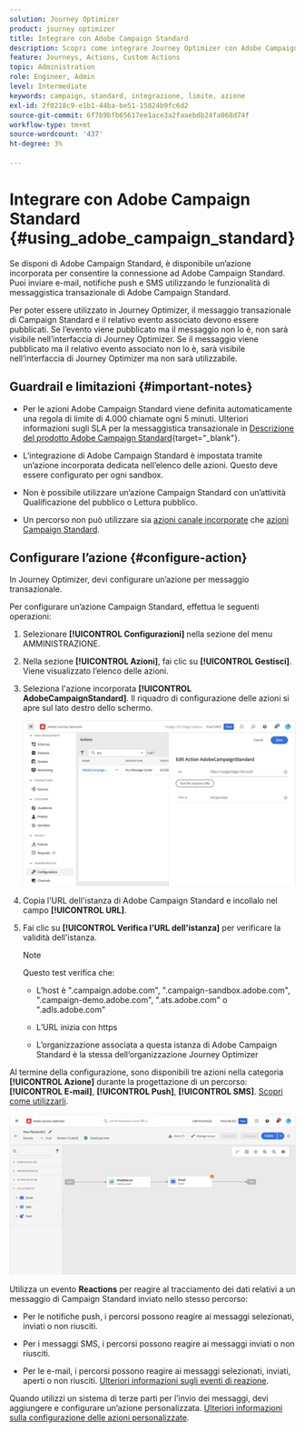 ```yaml
---
solution: Journey Optimizer
product: journey optimizer
title: Integrare con Adobe Campaign Standard
description: Scopri come integrare Journey Optimizer con Adobe Campaign Standard
feature: Journeys, Actions, Custom Actions
topic: Administration
role: Engineer, Admin
level: Intermediate
keywords: campaign, standard, integrazione, limite, azione
exl-id: 2f0218c9-e1b1-44ba-be51-15824b9fc6d2
source-git-commit: 6f7b9bfb65617ee1ace3a2faaebdb24fa068d74f
workflow-type: tm+mt
source-wordcount: '437'
ht-degree: 3%

---
```


# Integrare con Adobe Campaign Standard {#using_adobe_campaign_standard}

Se disponi di Adobe Campaign Standard, è disponibile un’azione incorporata per consentire la connessione ad Adobe Campaign Standard. Puoi inviare e-mail, notifiche push e SMS utilizzando le funzionalità di messaggistica transazionale di Adobe Campaign Standard.

Per poter essere utilizzato in Journey Optimizer, il messaggio transazionale di Campaign Standard e il relativo evento associato devono essere pubblicati. Se l’evento viene pubblicato ma il messaggio non lo è, non sarà visibile nell’interfaccia di Journey Optimizer. Se il messaggio viene pubblicato ma il relativo evento associato non lo è, sarà visibile nell’interfaccia di Journey Optimizer ma non sarà utilizzabile.

## Guardrail e limitazioni {#important-notes}

* Per le azioni Adobe Campaign Standard viene definita automaticamente una regola di limite di 4.000 chiamate ogni 5 minuti. Ulteriori informazioni sugli SLA per la messaggistica transazionale in [Descrizione del prodotto Adobe Campaign Standard](https://helpx.adobe.com/it/legal/product-descriptions/campaign-standard.html){target="_blank"}.

* L’integrazione di Adobe Campaign Standard è impostata tramite un’azione incorporata dedicata nell’elenco delle azioni. Questo deve essere configurato per ogni sandbox.

* Non è possibile utilizzare un’azione Campaign Standard con un’attività Qualificazione del pubblico o Lettura pubblico.

* Un percorso non può utilizzare sia [azioni canale incorporate](../building-journeys/journeys-message.md) che [azioni Campaign Standard](../building-journeys/using-adobe-campaign-standard.md).

## Configurare l’azione {#configure-action}

In Journey Optimizer, devi configurare un’azione per messaggio transazionale.

Per configurare un’azione Campaign Standard, effettua le seguenti operazioni:

1. Selezionare **[!UICONTROL Configurazioni]** nella sezione del menu AMMINISTRAZIONE.

1. Nella sezione **[!UICONTROL Azioni]**, fai clic su **[!UICONTROL Gestisci]**. Viene visualizzato l’elenco delle azioni.

1. Seleziona l&#39;azione incorporata **[!UICONTROL AdobeCampaignStandard]**. Il riquadro di configurazione delle azioni si apre sul lato destro dello schermo.

   ![](assets/actioncampaign.png)

1. Copia l&#39;URL dell&#39;istanza di Adobe Campaign Standard e incollalo nel campo **[!UICONTROL URL]**.

1. Fai clic su **[!UICONTROL Verifica l&#39;URL dell&#39;istanza]** per verificare la validità dell&#39;istanza.

   >[!NOTE]
   >
   >Questo test verifica che:
   >
   >* L’host è &quot;.campaign.adobe.com&quot;, &quot;.campaign-sandbox.adobe.com&quot;, &quot;.campaign-demo.adobe.com&quot;, &quot;.ats.adobe.com&quot; o &quot;.adls.adobe.com&quot;
   >
   >* L’URL inizia con https
   >
   >* L’organizzazione associata a questa istanza di Adobe Campaign Standard è la stessa dell’organizzazione Journey Optimizer

Al termine della configurazione, sono disponibili tre azioni nella categoria **[!UICONTROL Azione]** durante la progettazione di un percorso: **[!UICONTROL E-mail]**, **[!UICONTROL Push]**, **[!UICONTROL SMS]**. [Scopri come utilizzarli](../building-journeys/using-adobe-campaign-standard.md).

![](assets/journey58.png)

Utilizza un evento **Reactions** per reagire al tracciamento dei dati relativi a un messaggio di Campaign Standard inviato nello stesso percorso:

* Per le notifiche push, i percorsi possono reagire ai messaggi selezionati, inviati o non riusciti.

* Per i messaggi SMS, i percorsi possono reagire ai messaggi inviati o non riusciti.

* Per le e-mail, i percorsi possono reagire ai messaggi selezionati, inviati, aperti o non riusciti. [Ulteriori informazioni sugli eventi di reazione](../building-journeys/reaction-events.md).

Quando utilizzi un sistema di terze parti per l’invio dei messaggi, devi aggiungere e configurare un’azione personalizzata. [Ulteriori informazioni sulla configurazione delle azioni personalizzate](../action/about-custom-action-configuration.md).